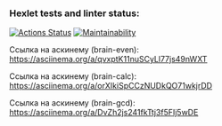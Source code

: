 ### Hexlet tests and linter status:
[![Actions Status](https://github.com/gign5i/frontend-project-44/actions/workflows/hexlet-check.yml/badge.svg)](https://github.com/gign5i/frontend-project-44/actions)
[![Maintainability](https://api.codeclimate.com/v1/badges/07287f2cff71e8e0ecf0/maintainability)](https://codeclimate.com/github/gign5i/frontend-project-44/maintainability)

Ссылка на аскинему (brain-even): https://asciinema.org/a/qvxptK11nuSCyLl77js49nWXT

Ссылка на аскинему (brain-calc): https://asciinema.org/a/orXIkiSpCCzNUDkQO71wkjrDD

Ссылка на аскинему (brain-gcd):  https://asciinema.org/a/DvZh2js241fkTtj3f5FIj5wDE

